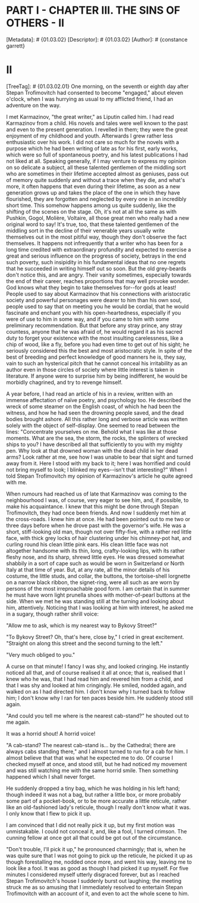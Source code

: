 # PART I - CHAPTER III. THE SINS OF OTHERS - II
[Metadata]: # {01.03.02}
[Descriptor]: # {01.03.02}
[Author]: # {constance garrett}
# II
[TreeTag]: # {01.03.02.01}
One morning, on the seventh or eighth day after Stepan Trofimovitch had
consented to become "engaged," about eleven o'clock, when I was hurrying as
usual to my afflicted friend, I had an adventure on the way.

I met Karmazinov, "the great writer," as Liputin called him. I had read
Karmazinov from a child. His novels and tales were well known to the past and
even to the present generation. I revelled in them; they were the great
enjoyment of my childhood and youth. Afterwards I grew rather less enthusiastic
over his work. I did not care so much for the novels with a purpose which he
had been writing of late as for his first, early works, which were so full of
spontaneous poetry, and his latest publications I had not liked at all.
Speaking generally, if I may venture to express my opinion on so delicate a
subject, all these talented gentlemen of the middling sort who are sometimes in
their lifetime accepted almost as geniuses, pass out of memory quite suddenly
and without a trace when they die, and what's more, it often happens that even
during their lifetime, as soon as a new generation grows up and takes the place
of the one in which they have flourished, they are forgotten and neglected by
every one in an incredibly short time. This somehow happens among us quite
suddenly, like the shifting of the scenes on the stage. Oh, it's not at all the
same as with Pushkin, Gogol, Molière, Voltaire, all those great men who really
had a new original word to say! It's true, too, that these talented gentlemen
of the middling sort in the decline of their venerable years usually write
themselves out in the most pitiful way, though they don't observe the fact
themselves. It happens not infrequently that a writer who has been for a long
time credited with extraordinary profundity and expected to exercise a great
and serious influence on the progress of society, betrays in the end such
poverty, such insipidity in his fundamental ideas that no one regrets that he
succeeded in writing himself out so soon. But the old grey-beards don't notice
this, and are angry. Their vanity sometimes, especially towards the end of
their career, reaches proportions that may well provoke wonder. God knows what
they begin to take themselves for--for gods at least! People used to say about
Karmazinov that his connections with aristocratic society and powerful
personages were dearer to him than his own soul, people used to say that on
meeting you he would be cordial, that he would fascinate and enchant you with
his open-heartedness, especially if you were of use to him in some way, and if
you came to him with some preliminary recommendation. But that before any stray
prince, any stray countess, anyone that he was afraid of, he would regard it as
his sacred duty to forget your existence with the most insulting carelessness,
like a chip of wood, like a fly, before you had even time to get out of his
sight; he seriously considered this the best and most aristocratic style. In
spite of the best of breeding and perfect knowledge of good manners he is, they
say, vain to such an hysterical pitch that he cannot conceal his irritability
as an author even in those circles of society where little interest is taken in
literature. If anyone were to surprise him by being indifferent, he would be
morbidly chagrined, and try to revenge himself.

A year before, I had read an article of his in a review, written with an
immense affectation of naïve poetry, and psychology too. He described the wreck
of some steamer on the English coast, of which he had been the witness, and how
he had seen the drowning people saved, and the dead bodies brought ashore. All
this rather long and verbose article was written solely with the object of
self-display. One seemed to read between the lines: "Concentrate yourselves on
me. Behold what I was like at those moments. What are the sea, the storm, the
rocks, the splinters of wrecked ships to you? I have described all that
sufficiently to you with my mighty pen. Why look at that drowned woman with the
dead child in her dead arms? Look rather at me, see how I was unable to bear
that sight and turned away from it. Here I stood with my back to it; here I was
horrified and could not bring myself to look; I blinked my eyes--isn't that
interesting?" When I told Stepan Trofimovitch my opinion of Karmazinov's
article he quite agreed with me.

When rumours had reached us of late that Karmazinov was coming to the
neighbourhood I was, of course, very eager to see him, and, if possible, to
make his acquaintance. I knew that this might be done through Stepan
Trofimovitch, they had once been friends. And now I suddenly met him at the
cross-roads. I knew him at once. He had been pointed out to me two or three
days before when he drove past with the governor's wife. He was a short,
stiff-looking old man, though not over fifty-five, with a rather red little
face, with thick grey locks of hair clustering under his chimney-pot hat, and
curling round his clean little pink ears. His clean little face was not
altogether handsome with its thin, long, crafty-looking lips, with its rather
fleshy nose, and its sharp, shrewd little eyes. He was dressed somewhat
shabbily in a sort of cape such as would be worn in Switzerland or North Italy
at that time of year. But, at any rate, all the minor details of his costume,
the little studs, and collar, the buttons, the tortoise-shell lorgnette on a
narrow black ribbon, the signet-ring, were all such as are worn by persons of
the most irreproachable good form. I am certain that in summer he must have
worn light prunella shoes with mother-of-pearl buttons at the side. When we met
he was standing still at the turning and looking about him, attentively.
Noticing that I was looking at him with interest, he asked me in a sugary,
though rather shrill voice:

"Allow me to ask, which is my nearest way to Bykovy Street?"

"To Bykovy Street? Oh, that's here, close by," I cried in great excitement.
"Straight on along this street and the second turning to the left."

"Very much obliged to you."

A curse on that minute! I fancy I was shy, and looked cringing. He instantly
noticed all that, and of course realised it all at once; that is, realised that
I knew who he was, that I had read him and revered him from a child, and that I
was shy and looked at him cringingly. He smiled, nodded again, and walked on as
I had directed him. I don't know why I turned back to follow him; I don't know
why I ran for ten paces beside him. He suddenly stood still again.

"And could you tell me where is the nearest cab-stand?" he shouted out to me
again.

It was a horrid shout! A horrid voice!

"A cab-stand? The nearest cab-stand is... by the Cathedral; there are always
cabs standing there," and I almost turned to run for a cab for him. I almost
believe that that was what he expected me to do. Of course I checked myself at
once, and stood still, but he had noticed my movement and was still watching me
with the same horrid smile. Then something happened which I shall never forget.

He suddenly dropped a tiny bag, which he was holding in his left hand; though
indeed it was not a bag, but rather a little box, or more probably some part of
a pocket-book, or to be more accurate a little reticule, rather like an
old-fashioned lady's reticule, though I really don't know what it was. I only
know that I flew to pick it up.

I am convinced that I did not really pick it up, but my first motion was
unmistakable. I could not conceal it, and, like a fool, I turned crimson. The
cunning fellow at once got all that could be got out of the circumstance.

"Don't trouble, I'll pick it up," he pronounced charmingly; that is, when he
was quite sure that I was not going to pick up the reticule, he picked it up as
though forestalling me, nodded once more, and went his way, leaving me to look
like a fool. It was as good as though I had picked it up myself. For five
minutes I considered myself utterly disgraced forever, but as I reached Stepan
Trofimovitch's house I suddenly burst out laughing; the meeting struck me as so
amusing that I immediately resolved to entertain Stepan Trofimovitch with an
account of it, and even to act the whole scene to him.

